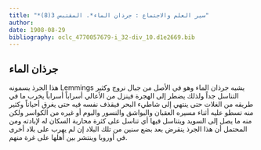 ```yaml
---
title: "*سير العلم والاجتماع : جرذان الماء*. المقتبس 3(8)"
author: 
date: 1908-08-29
bibliography: oclc_4770057679-i_32-div_10.d1e2669.bib
---
```




##  جرذان الماء 


 هذا الجرذ يسمونه  Lemmings  يشبه جرذان الماء وهو في الأصل من جبال نروج وكثير التناسل جداً ولذلك يضطر إلى الهجرة فينزل من الأعالي أسراباً أسراباً يخرب ما في طريقه من الغلات حتى ينتهي إلى شاطيء البحر فيقذف نفسه فيه حتى يغرق أحياناً وكثير منه تسطو عليه أثناء مسيره العقبان والبواشق والنسور والبوم أو غيره من الكواسر ولكن منه ما يصل إلى السويد ويتناسل فيها أي تناسل على كثرة محاربة السكان له لإبادته ومن المحتمل أن هذا الجرذ ينقرض بعد بضع سنين من تلك البلاد إن لم يهرب على بلاد أخرى في أوروبا وينتشر بين أهلها على غرة منهم. 
